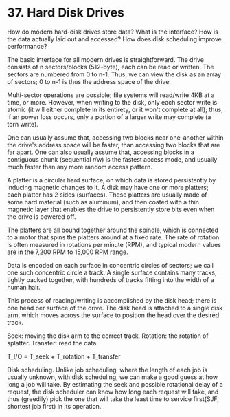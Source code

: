 # 37. Hard Disk Drives
How do modern hard-disk drives store data? What is the interface? How is the data actually laid out and accessed? How does disk scheduling improve performance?

The basic interface for all modern drives is straightforward. The drive consists of n sectors/blocks (512-byte), each can be read or written. The sectors are numbered from 0 to n-1. Thus, we can view the disk as an array of sectors; 0 to n-1 is thus the address space of the drive.

Multi-sector operations are possible; file systems will read/write 4KB at a time, or more. However, when writing to the disk, only each sector write is atomic (it will either complete in its entirety, or it won't complete at all); thus, if an power loss occurs, only a portion of a larger write may complete (a torn write).

One can usually assume that, accessing two blocks near one-another within the drive's address space will be faster, than accessing two blocks that are far apart. One can also usually assume that, accessing blocks in a contiguous chunk (sequential r/w) is the fastest access mode, and usually much faster than any more random access pattern.

A platter is a circular hard surface, on which data is stored persistently by inducing magnetic changes to it. A disk may have one or more platters; each platter has 2 sides (surfaces). These platters are usually made of some hard material (such as aluminum), and then coated with a thin magnetic layer that enables the drive to persistently store bits even when the drive is powered off.

The platters are all bound together around the spindle, which is connected to a motor that spins the platters around at a fixed rate. The rate of rotation is often measured in rotations per minute (RPM), and typical modern values are in the 7,200 RPM to 15,000 RPM range.

Data is encoded on each surface in concentric circles of sectors; we call one such concentric circle a track. A single surface contains many tracks, tightly packed together, with hundreds of tracks fitting into the width of a human hair.

This process of reading/writing is accomplished by the disk head; there is one head per surface of the drive. The disk head is attached to a single disk arm, which moves across the surface to position the head over the desired track.

Seek: moving the disk arm to the correct track. Rotation: the rotation of splatter. Transfer: read the data. 

T_I/O = T_seek + T_rotation + T_transfer

Disk scheduling. Unlike job scheduling, where the length of each job is usually unknown, with disk scheduling, we can make a good guess at how long a job will take. By estimating the seek and possible rotational delay of a request, the disk scheduler can know how long each request will take, and thus (greedily) pick the one that will take the least time to service first(SJF, shortest job first) in its operation.

